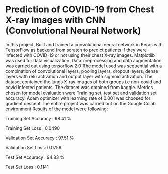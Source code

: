 

# Prediction of COVID-19 from Chest X-ray Images with CNN (Convolutional Neural Network)

In this project, Built and trained a convolutional neural network in Keras with TensorFlow as backend from scratch to predict patients if they were infected with COVID-19 or not using their chest X-ray images. Matplotlib was used for data visualization. Data preprocessing and data augmentation was carried out using tensorflow 2.0 The model used was sequential with a combination of convolutional layers, pooling layers, dropout layers, dense layers with relu activation and output layer with sigmoid activation. The dataset contained the lungs X-ray images of both groups i.e non-covid and covid infected patients. The dataset was obtained from kaggle. Metrics chosen for model evaluation were Training set, test set and validation set accuracy. Adam optimizer with learning rate of 0.001 was choosed for gradient descent The entire project was carried out on the Google Colab environment Results of the model were following:

Training Set Accuracy : 98.41 %

Training Set Loss : 0.0490

Validation Set Accuracy : 97.51 %

Validation Set Loss: 0.0759

Test Set Accuracy : 94.83 %

Test Set Loss : 0.1141
